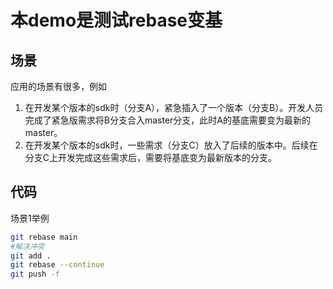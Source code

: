 # 本demo是测试rebase变基
## 场景
应用的场景有很多，例如
1. 在开发某个版本的sdk时（分支A），紧急插入了一个版本（分支B）。开发人员完成了紧急版需求将B分支合入master分支，此时A的基底需要变为最新的master。
2. 在开发某个版本的sdk时，一些需求（分支C）放入了后续的版本中。后续在分支C上开发完成这些需求后，需要将基底变为最新版本的分支。

## 代码
场景1举例
```sh
git rebase main
#解决冲突
git add .
git rebase --continue
git push -f

